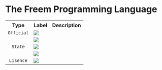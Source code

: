 # The Freem Programming Language

<table>
  <tr>
    <th align=middle>Type</th>
    <th align=left>Label</th>
    <th align=left>Description</th>
  </tr>
  <tr>
    <td align=middle rowSpan=1><code>Official</code></td>
    <td><a href="https://github.com/freemlang"><img src="https://img.shields.io/badge/Freem-official-yellow"></a></td>
    <td></td>
  </tr>
  <tr>
    <td align=middle rowSpan=3><code>State</code></td>
    <td><a href="https://github.com/freemlang"><img src="https://img.shields.io/badge/state-stable-green"></a></td>
    <td></td>
  </tr>
  <tr>
    <td><a href="https://github.com/freemlang"><img src="https://img.shields.io/badge/state-beta-blue"></a></td>
    <td></td>
  </tr>
  <tr>
    <td><a href="https://github.com/freemlang"><img src="https://img.shields.io/badge/state-deprecated-lightgray"></a></td>
    <td></td>
  </tr>
  <tr>
    <td align=middle rowSpan=1><code>Lisence</code></td>
    <td><a href="https://www.apache.org/licenses/LICENSE-2.0"><img src="https://img.shields.io/badge/license-Apache_License_2.0-red"></a></td>
    <td></td>
  </tr>
</table>
